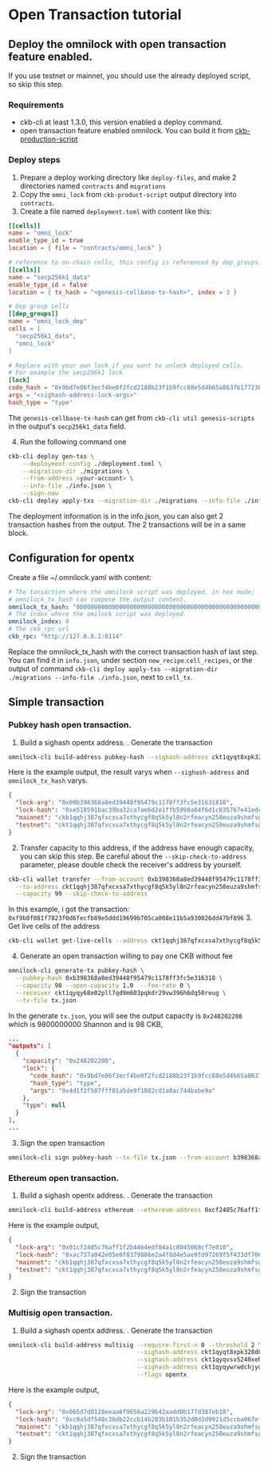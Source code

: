 # Open Transaction tutorial

## Deploy the omnilock with open transaction feature enabled.
If you use testnet or mainnet, you should use the already deployed script, so skip this step.
### Requirements
- ckb-cli at least 1.3.0, this version enabled a deploy command.
- open transaction feature enabled omnilock. You can build it from [ckb-production-script](https://github.com/nervosnetwork/ckb-production-scripts/tree/opentx)
### Deploy steps
1. Prepare a deploy working directory like `deploy-files`, and make 2 directories named `contracts` and `migrations`
2. Copy the `omni_lock` from `ckb-product-script` output directory into `contracts`.
3. Create a file named `deployment.toml` with content like this:
```toml
[[cells]]
name = "omni_lock"
enable_type_id = true
location = { file = "contracts/omni_lock" }

# reference to on-chain cells, this config is referenced by dep_groups.cells
[[cells]]
name = "secp256k1_data"
enable_type_id = false
location = { tx_hash = "<genesis-cellbase-tx-hash>", index = 3 }

# Dep group cells
[[dep_groups]]
name = "omni_lock_dep"
cells = [
  "secp256k1_data",
  "omni_lock"
]

# Replace with your own lock if you want to unlock deployed cells.
# For example the secp256k1 lock
[lock]
code_hash = "0x9bd7e06f3ecf4be0f2fcd2188b23f1b9fcc88e5d4b65a8637b17723bbda3cce8"
args = "<sighash-address-lock-args>"
hash_type = "type"
```
The `genesis-cellbase-tx-hash` can get from `ckb-cli util genesis-scripts` in the output's `secp256k1_data` field.

4. Run the following command one
```sh
ckb-cli deploy gen-txs \
    --deployment-config ./deployment.toml \
    --migration-dir ./migrations \
    --from-address <your-account> \
    --info-file ./info.json \
    --sign-now
ckb-cli deploy apply-txs --migration-dir ./migrations --info-file ./info.json
```
The deployment information is in the info.json, you can also get 2 transaction hashes from the output. The 2 transactions will be in a same block.

## Configuration for opentx
Create a file ~/.omnilock.yaml with content:
```yaml
# The tansaction where the omnilock script was deployed, in hex mode;
# omnilock_tx_hash can compose the output content.
omnilock_tx_hash: "0000000000000000000000000000000000000000000000000000000000000000"
# The index where the omilock script was deployed.
omnilock_index: 0
# The ckb_rpc url
ckb_rpc: "http://127.0.0.1:8114"
```
Replace the omnilock_tx_hash with the correct transaction hash of last step. You can find it in `info.json`, under section `new_recipe`.`cell_recipes`, or the output of command `ckb-cli deploy apply-txs --migration-dir ./migrations --info-file ./info.json`, next to `cell_tx`.

## Simple transaction
### Pubkey hash open transaction.
1. Build a sighash opentx address.
. Generate the transaction
```sh
omnilock-cli build-address pubkey-hash --sighash-address ckt1qyqt8xpk328d89zgl928nsgh3lelch33vvvq5u3024 --flags opentx
```
Here is the example output, the result varys when `--sighash-address` and `omnilock_tx_hash` varys.
```json
{
  "lock-arg": "0x00b398368a8ed39448f95479c1178ff3fc5e31631810",
  "lock-hash": "0xe518591bac39ba32ca7ae6d2e1ffb5998a84f6d1c635767e41edc9e60d247671",
  "mainnet": "ckb1qqhj387qfxcxsa7xthycgf8q5k5yl8n2rfeacyn258euza9shmfsgqgqkwvrdz5w6w2y372508q30rlnl30rzccczqfe6vpk",
  "testnet": "ckt1qqhj387qfxcxsa7xthycgf8q5k5yl8n2rfeacyn258euza9shmfsgqgqkwvrdz5w6w2y372508q30rlnl30rzccczqjwwqq7"
}
```
2. Transfer capacity to this address, if the address have enough capacity, you can skip this step. Be careful about the `--skip-check-to-address` parameter, please double check the receiver's address by yourself.
```bash
ckb-cli wallet transfer --from-account 0xb398368a8ed39448f95479c1178ff3fc5e316318 \
  --to-address ckt1qqhj387qfxcxsa7xthycgf8q5k5yl8n2rfeacyn258euza9shmfsgqgqkwvrdz5w6w2y372508q30rlnl30rzccczqjwwqq7 \
  --capacity 99 --skip-check-to-address
```
In this example, i got the transaction:
`0xf9b8f081f7823f0d6fecfb89e5ddd19699b705ca008e11b5a930026dd47bf896`
3. Get live cells of the address
```sh
ckb-cli wallet get-live-cells --address ckt1qqhj387qfxcxsa7xthycgf8q5k5yl8n2rfeacyn258euza9shmfsgqgqkwvrdz5w6w2y372508q30rlnl30rzccczqjwwqq7
```

4. Generate an open transaction willing to pay one CKB without fee
```bash
omnilock-cli generate-tx pubkey-hash \
  --pubkey-hash 0xb398368a8ed39448f95479c1178ff3fc5e316318 \
  --capacity 98 --open-capacity 1.0  --fee-rate 0 \
  --receiver ckt1qyqy68e02pll7qd9m603pqkdr29vw396h6dq50reug \
  --tx-file tx.json
```
In the generate `tx.json`, you will see the output capacity is `0x248202200` which is 9800000000 Shannon and is 98 CKB,
```json
...
"outputs": [
  {
    "capacity": "0x248202200",
    "lock": {
      "code_hash": "0x9bd7e06f3ecf4be0f2fcd2188b23f1b9fcc88e5d4b65a8637b17723bbda3cce8",
      "hash_type": "type",
      "args": "0x4d1f2f507fff01a5de9f1082cd1a8ac744babe9a"
    },
    "type": null
  }
],
...
```
3. Sign the open transaction
```sh
omnilock-cli sign pubkey-hash --tx-file tx.json --from-account b398368a8ed39448f95479c1178ff3fc5e316318
```

### Ethereum open transaction.
1. Build a sighash opentx address.
. Generate the transaction
```sh
omnilock-cli build-address ethereum --ethereum-address 0xcf2485c76aff1f2b4464edf04a1c8045068cf7e0 --flags opentx
```
Here is the example output,
```json
{
  "lock-arg": "0x01cf2485c76aff1f2b4464edf04a1c8045068cf7e010",
  "lock-hash": "0xac737a042e05e0f8379886e2a4f8d4e5ae9fd97269f5f433df7064a789045c81",
  "mainnet": "ckb1qqhj387qfxcxsa7xthycgf8q5k5yl8n2rfeacyn258euza9shmfsgqgpeujgt3m2lu0jk3ryahcy58yqg5rgealqzqhutx75",
  "testnet": "ckt1qqhj387qfxcxsa7xthycgf8q5k5yl8n2rfeacyn258euza9shmfsgqgpeujgt3m2lu0jk3ryahcy58yqg5rgealqzqvtl2lu"
}
```
2. Sign the transaction

### Multisig open transaction.
1. Build a sighash opentx address.
. Generate the transaction
```bash
omnilock-cli build-address multisig --require-first-n 0 --threshold 2 \
                                    --sighash-address ckt1qyqt8xpk328d89zgl928nsgh3lelch33vvvq5u3024 \
                                    --sighash-address ckt1qyqvsv5240xeh85wvnau2eky8pwrhh4jr8ts8vyj37 \
                                    --sighash-address ckt1qyqywrwdchjyqeysjegpzw38fvandtktdhrs0zaxl4 \
                                    --flags opentx
```
Here is the example output,
```json
{
  "lock-arg": "0x065d7d0128eeaa6f9656a229b42aadd0b177d387eb10",
  "lock-hash": "0xc0a5df548c36db22ccb14b283b101b352d0d3d9921d5ccba067ef183e28417f5",
  "mainnet": "ckb1qqhj387qfxcxsa7xthycgf8q5k5yl8n2rfeacyn258euza9shmfsgqgxt47sz28w4fhev44z9x6z4twsk9ma8pltzq74wfye",
  "testnet": "ckt1qqhj387qfxcxsa7xthycgf8q5k5yl8n2rfeacyn258euza9shmfsgqgxt47sz28w4fhev44z9x6z4twsk9ma8pltzq9z6993"
}
```
2. Sign the transaction
